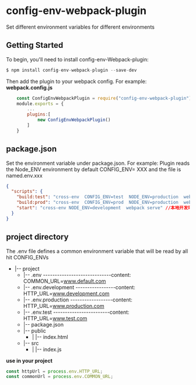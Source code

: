 # config-env-webpack-plugin

Set different environment variables for different environments

## Getting Started

To begin, you'll need to install config-env-Webpack-plugin:

```js
$ npm install config-env-webpack-plugin --save-dev
```

Then add the plugin to your webpack config. For example:
**webpack.config.js**

```js
    const ConfigEnvWebpackPlugin = require("config-env-webpack-plugin");
    module.exports = {
        ...
        plugins:[
            new ConfigEnvWebpackPlugin()
        ]
    }
```

## **package.json**

Set the environment variable under package.json. For example:
Plugin reads the Node_ENV environment by default
CONFIG_ENV= XXX and the file is named.env.xxx

```json
{
  "scripts": {
    "build:test": "cross-env  CONFIG_ENV=test  NODE_ENV=production  webpack ", //测试环境
    "build:prod": "cross-env  CONFIG_ENV=prod  NODE_ENV=production  webpack ", //生产环境
    "start": "cross-env NODE_ENV=development  webpack serve" //本地开发环境
  }
}
```

## **project directory**

The .env file defines a common environment variable that will be read by all hit CONFIG_ENVs

- |-- project
  - |-- .env -----------------------------content: COMMON_URL=www.default.com
  - |-- .env.development -----------------content: HTTP_URL=www.development.com
  - |-- .env.production ------------------content: HTTP_URL=www.production.com
  - |-- .env.test ------------------------content: HTTP_URL=www.test.com
  - |-- package.json
  - |-- public
    - | |-- index.html
  - |-- src
    - | |-- index.js

**use in your project**

```js
const httpUrl = process.env.HTTP_URL;
const commonUrl = process.env.COMMON_URL;
```
